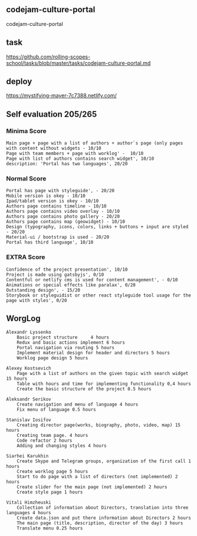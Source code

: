 ## codejam-culture-portal
codejam-culture-portal

## task
https://github.com/rolling-scopes-school/tasks/blob/master/tasks/codejam-culture-portal.md

## deploy
https://mystifying-mayer-7c7388.netlify.com/


## Self evaluation 205/265
### Minima Score
    Main page + page with a list of authors + author`s page (only pages with content without widgets - 10/10
    Page with team members + page with worklog' -  10/10
    Page with list of authors contains search widget', 10/10
    description: 'Portal has two languages', 20/20
  
### Normal Score
	Portal has page with styleguide', - 20/20
	Mobile version is okey - 10/10
	Ipad/tablet version is okey - 10/10
    Authors page contains timeline - 10/10
	Authors page contains video overlay - 10/10
	Authors page contains photo gallery - 20/20
    Authors page contains map (geowidget) - 10/10
	Design (typography, icons, colors, links + buttons + input are styled - 20/20
    Material-ui / bootstrap is used - 20/20
	Portal has third language', 10/10

### EXTRA Score 
	Confidence of the project presentation', 10/10
    Project is made using gatsbyjs', 0/10
    Contentful or netlify cms is used for content management', - 0/10
    Animations or special effects like paralax', 0/20
	Outstanding design', - 15/20
	Storybook or styleguidist or other react styleguide tool usage for the page with styles', 0/20
  
## WorgLog
    Alexandr Lyssenko
        Basic project structure 	4 hours
        Redux and basic actions implement 6 hours
        Portal navigation via routing 5 hours
        Implement material design for header and directors 5 hours
        Worklog page design 5 hours
    
    Alexey Kostsevich
        Page with a list of authors on the given topic with search widget 15 hours
        Table with hours and time for implementing functionality 0,4 hours
        Create the basic structure of the project 0.5 hours
    
    Aleksandr Serikov 
        Create navigation and menu of language 4 hours
        Fix menu of language 0.5 hours
    
    Stanislav Iosifov
        Creating director page(works, biography, photo, video, map) 15 hours
        Creating team page. 4 hours
        Code refactor 2 hours
        Adding and changing styles 4 hours
    
    Siarhei Karukhin
        Create Skype and Telegram groups, organization of the first call 1 hours
        Create worklog page 5 hours
        Start to do page with a list of directors (not implemented) 2 hours
        Create slider for the main page (not implemented) 2 hours
        Create style page 1 hours
    
    Vitali Himzheuski
        Collection of information about Directors, translation into three languages 4 hours
        Create data.json and put there information about Directors 2 hours
        The main page (title, description, director of the day) 3 hours
        Translate menu 0.25 hours   

